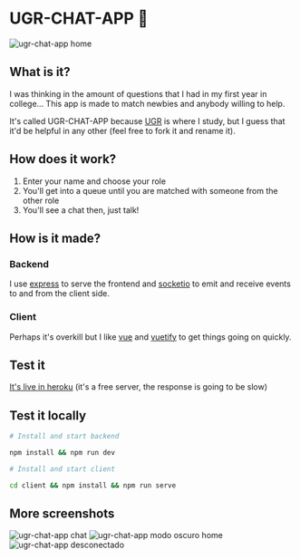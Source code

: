 # UGR-CHAT-APP 💬

![ugr-chat-app home](https://i.postimg.cc/vTBvP2MF/Screen-Shot-2019-08-31-at-04-40-14.png)

## What is it?

I was thinking in the amount of questions that I had in my first year in college... This app is made to match newbies and anybody willing to help.

It's called UGR-CHAT-APP because [UGR](http://ugr.es) is where I study, but I guess that it'd be helpful in any other (feel free to fork it and rename it).

## How does it work?

1. Enter your name and choose your role
1. You'll get into a queue until you are matched with someone from the other role
1. You'll see a chat then, just talk!

## How is it made?

### Backend

I use [express](https://www.npmjs.com/package/express) to serve the frontend and [socketio](https://www.npmjs.com/package/socket.io) to emit and receive events to and from the client side.

### Client

Perhaps it's overkill but I like [vue](https://vuejs.org/) and [vuetify](https://vuetifyjs.com/) to get things going on quickly.

## Test it

[It's live in heroku](http://ugr-chat-app.herokuapp.com) (it's a free server, the response is going to be slow)

## Test it locally

```bash
# Install and start backend

npm install && npm run dev

# Install and start client

cd client && npm install && npm run serve

```

## More screenshots

![ugr-chat-app chat](https://i.postimg.cc/MTtDm2Cm/Screen-Shot-2019-08-31-at-04-39-59.png)
![ugr-chat-app modo oscuro home](https://i.postimg.cc/3R31GJcw/Screen-Shot-2019-08-31-at-04-40-43.png)
![ugr-chat-app desconectado](https://i.postimg.cc/k5QwDtwZ/Screen-Shot-2019-08-31-at-04-41-05.png)
